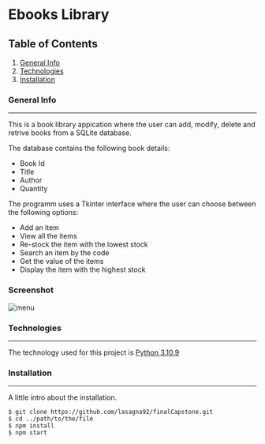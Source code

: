 # Ebooks Library
## Table of Contents
1. [General Info](#general-info)
2. [Technologies](#technologies)
3. [Installation](#installation)
### General Info
***
This is a book library appication where the user can add, modify, delete and retrive books from a SQLite database.

The database contains the following book details:
* Book Id
* Title
* Author
* Quantity

The programm uses a Tkinter interface where the user can choose between the following options:
* Add an item
* View all the items 
* Re-stock the item with the lowest stock 
* Search an item by the code
* Get the value of the items 
* Display the item with the highest stock
### Screenshot
![menu](https://github.com/lasagna92/finalCapstone/blob/f102d4f40c302c3e591b3875ca95eeff49889369/2023-01-04%20(2).png)

### Technologies
***
The technology used for this project is [Python 3.10.9](https://www.python.org/downloads/release/python-3109/) 

### Installation
***
A little intro about the installation. 
```
$ git clone https://github.com/lasagna92/finalCapstone.git
$ cd ../path/to/the/file
$ npm install
$ npm start
```
